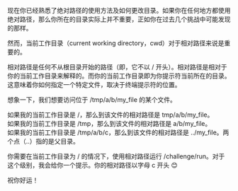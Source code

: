 现在你已经熟悉了绝对路径的使用方法及如何更改目录。如果你在任何地方都使用绝对路径，那么你所在的目录实际上并不重要，正如你在过去几个挑战中可能发现的那样。

然而，当前工作目录（current working directory，cwd）对于相对路径来说是重要的。

相对路径是任何不从根目录开始的路径（即，它不以 / 开头）。相对路径是相对于你的当前工作目录来解释的。而你的当前工作目录即为你提示符当前所在的目录。这意味着你如何指定一个特定文件，取决于终端提示符的位置。

想象一下，我们想要访问位于 /tmp/a/b/my_file 的某个文件。

如果我的当前工作目录是 /，那么到该文件的相对路径是 tmp/a/b/my_file。  
如果我的当前工作目录是 /tmp，那么到该文件的相对路径是 a/b/my_file。  
如果我的当前工作目录是 /tmp/a/b/c，那么到该文件的相对路径是 ../my_file。两个点（..）指的是父目录。

你需要在当前工作目录为 / 的情况下，使用相对路径运行 /challenge/run。对于这个级别，我会给你一个提示。你的相对路径以字母 c 开头 😊

祝你好运！
